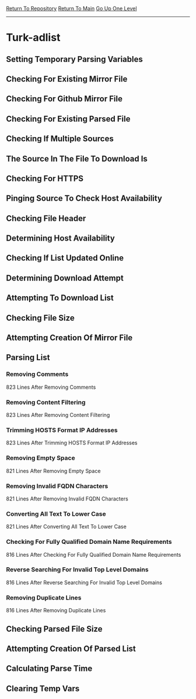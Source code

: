 [Return To Repository](https://github.com/deathbybandaid/piholeparser/)
[Return To Main](https://github.com/deathbybandaid/piholeparser/blob/dev-nomerge/RecentRunLogs/Mainlog.md)
[Go Up One Level](https://github.com/deathbybandaid/piholeparser/blob/dev-nomerge/RecentRunLogs/TopLevelScripts/30-Processing-External-Blacklists.md)
____________________________________
# Turk-adlist
## Setting Temporary Parsing Variables
## Checking For Existing Mirror File
## Checking For Github Mirror File
## Checking For Existing Parsed File
## Checking If Multiple Sources
## The Source In The File To Download Is
## Checking For HTTPS
## Pinging Source To Check Host Availability
## Checking File Header
## Determining Host Availability
## Checking If List Updated Online
## Determining Download Attempt
## Attempting To Download List
## Checking File Size
## Attempting Creation Of Mirror File
## Parsing List
### Removing Comments
823 Lines After Removing Comments
### Removing Content Filtering
823 Lines After Removing Content Filtering
### Trimming HOSTS Format IP Addresses
823 Lines After Trimming HOSTS Format IP Addresses
### Removing Empty Space
821 Lines After Removing Empty Space
### Removing Invalid FQDN Characters
821 Lines After Removing Invalid FQDN Characters
### Converting All Text To Lower Case
821 Lines After Converting All Text To Lower Case
### Checking For Fully Qualified Domain Name Requirements
816 Lines After Checking For Fully Qualified Domain Name Requirements
### Reverse Searching For Invalid Top Level Domains
816 Lines After Reverse Searching For Invalid Top Level Domains
### Removing Duplicate Lines
816 Lines After Removing Duplicate Lines
## Checking Parsed File Size
## Attempting Creation Of Parsed List
## Calculating Parse Time
## Clearing Temp Vars
